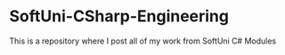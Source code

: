# SoftUni-CSharp-Engineering
This is a repository where I post all of my work from SoftUni C# Modules
